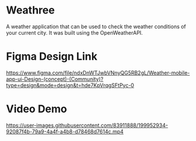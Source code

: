 # Weathree

A weather application that can be used to check the weather conditions of your current city. It was built using the OpenWeatherAPI.

# Figma Design Link
https://www.figma.com/file/ndxDnWTJwbVNnyQG5RB2gL/Weather-mobile-app-ui-Design-(concept)-(Community)?type=design&mode=design&t=hde7KpVrqgSFtPyc-0

# Video Demo

https://user-images.githubusercontent.com/83911888/199952934-92087f4b-79a9-4a4f-a4b8-d78468d7614c.mp4

